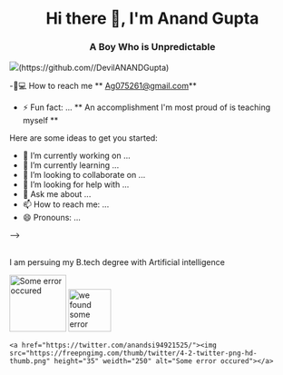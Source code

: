 ### 

<h1 align="center">Hi there 👋, I'm Anand Gupta</h1>
<h3 align="center"> A Boy Who is Unpredictable </h3>
<p align="left"><img src="https://repository-images.githubusercontent.com/437248855/e5a20e78-4f61-4fa7-92a8-74cdc098fb04"  </p>(https://github.com//DevilANANDGupta)
 
 -📩💻 How to reach me ** Ag075261@gmail.com**
 - ⚡ Fun fact: ... ** An accomplishment I'm most proud of is teaching myself **
 
 
 
 

Here are some ideas to get you started:

- 🔭 I’m currently working on ...
- 🌱 I’m currently learning ...
- 👯 I’m looking to collaborate on ...
- 🤔 I’m looking for help with ...
- 💬 Ask me about ...
- 📫 How to reach me: ...
- 😄 Pronouns: ...

-->
 
 <br> I am persuing my B.tech degree with Artificial intelligence </p>
     <a href="https://www.instagram.com/thesoulofking/"><img src="https://pngtree.com/freepng/instagram-icon-instagram-logo_3584853.html" height="100" weidth="400" alt="Some error occured"></a>
    <a href="https://www.linkedin.com/in/anand-gupta-2b2133178/"><img src="https://www.waengineering.com/wp-content/uploads/2019/04/linkedin-icon-300x265.png" height="75" weidth="350" alt="we found some error"></a>
    
    <a href="https://twitter.com/anandsi94921525/"><img src="https://freepngimg.com/thumb/twitter/4-2-twitter-png-hd-thumb.png" height="35" weidth="250" alt="Some error occured"></a>
    
    
